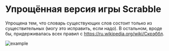 # Упрощённая версия игры Scrabble
Упрощена тем, что словарь существующих слов состоит только из существительных (могу это исправить, если надо).
В остальном, вроде бы, придерживалась всех правил с https://ru.wikipedia.org/wiki/Скрэббл. 


![example](https://user-images.githubusercontent.com/70942942/119261068-5c439980-bbde-11eb-83c0-6a0cf84eaf35.png)
